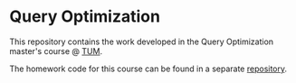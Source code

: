 # Query Optimization

This repository contains the work developed in the Query Optimization master's course @ [TUM](https://www.tum.de/).

The homework code for this course can be found in a separate [repository](https://github.com/martimfasantos/QO-HW).
